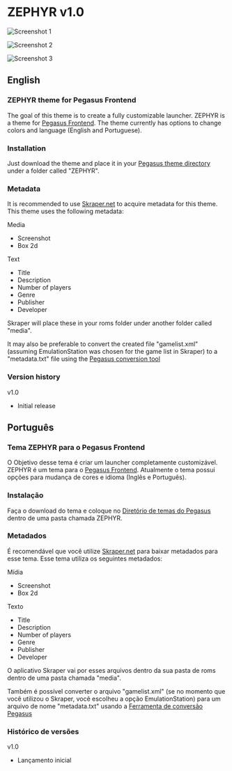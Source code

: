 # ZEPHYR v1.0

![Screenshot 1](https://i.imgur.com/2sddtFI.png)

![Screenshot 2](https://i.imgur.com/wRJztnl.png)

![Screenshot 3](https://i.imgur.com/Iezjy3I.png)


## English
### ZEPHYR theme for Pegasus Frontend

The goal of this theme is to create a fully customizable launcher. ZEPHYR is a theme for [Pegasus Frontend](http://pegasus-frontend.org/). The theme currently has options to change colors and language (English and Portuguese).

### Installation

Just download the theme and place it in your [Pegasus theme directory](http://pegasus-frontend.org/docs/user-guide/installing-themes/) under a folder called "ZEPHYR".

### Metadata

It is recommended to use [Skraper.net](http://www.skraper.net/) to acquire metadata for this theme. This theme uses the following metadata:

Media
- Screenshot
- Box 2d

Text
- Title
- Description
- Number of players
- Genre
- Publisher
- Developer

Skraper will place these in your roms folder under another folder called "media".

It may also be preferable to convert the created file "gamelist.xml" (assuming EmulationStation was chosen for the game list in Skraper) to a "metadata.txt" file using the [Pegasus conversion tool](http://pegasus-frontend.org/tools/convert/)

### Version history

v1.0
- Initial release

## Português
### Tema ZEPHYR para o Pegasus Frontend

O Objetivo desse tema é criar um launcher completamente customizável. ZEPHYR é um tema para o [Pegasus Frontend](http://pegasus-frontend.org/). Atualmente o tema possui opções para mudança de cores e idioma (Inglês e Português).

### Instalação

Faça o download do tema e coloque no [Diretório de temas do Pegasus](http://pegasus-frontend.org/docs/user-guide/installing-themes/) dentro de uma pasta chamada ZEPHYR.

### Metadados

É recomendável que você utilize [Skraper.net](http://www.skraper.net/) para baixar metadados para esse tema. Esse tema utiliza os seguintes metadados:

Mídia
- Screenshot
- Box 2d

Texto
- Title
- Description
- Number of players
- Genre
- Publisher
- Developer

O aplicativo Skraper vai por esses arquivos dentro da sua pasta de roms dentro de uma pasta chamada "media".

Também é possível converter o arquivo "gamelist.xml" (se no momento que você utilizou o Skraper, você escolheu a opção EmulationStation) para um arquivo de nome "metadata.txt" usando a [Ferramenta de conversão Pegasus](http://pegasus-frontend.org/tools/convert/)

### Histórico de versões

v1.0
- Lançamento inicial
